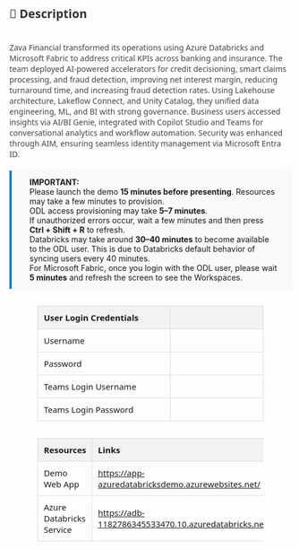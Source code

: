 <style>
  table {
    width: 80%;
    margin: 30px auto;
    border-collapse: collapse;
    font-family: 'Segoe UI', sans-serif;
    font-size: 15px;
  }

  th {
    background: #f2f2f2;
    padding: 10px;
    text-align: left;
    border: 1px solid #ddd;
  }

  td {
    width: 900px;
    height: 10px;
    padding: 10px;
    text-align: left;
    border: 1px solid #ddd;
  }

  .description {
    margin: 0 auto;
    font-family: 'Segoe UI', sans-serif;
    font-size: 14px;
    color: #444;
  }

  .highlight-box {
    background: #f8f9fa;
    padding: 12px 24px 12px 32px; /* Top, Right, Bottom, Left */
    border-left: 4px solid #0078d4;
    margin: 20px auto;
    font-size: 14px;
    text-align: left;
}

</style>

<div class="description">
  <h2 style="color: #333;">📄 Description</h2>
  <p>
    <br> 
    Zava Financial transformed its operations using Azure Databricks and Microsoft Fabric to address critical KPIs across banking and insurance. The team deployed AI-powered accelerators for credit decisioning, smart claims processing, and fraud detection, improving net interest margin, reducing turnaround time, and increasing fraud detection rates. Using Lakehouse architecture, Lakeflow Connect, and Unity Catalog, they unified data engineering, ML, and BI with strong governance. Business users accessed insights via AI/BI Genie, integrated with Copilot Studio and Teams for conversational analytics and workflow automation. Security was enhanced through AIM, ensuring seamless identity management via Microsoft Entra ID.
  </p>
</div>

<div class="highlight-box">
  <strong>IMPORTANT:</strong><br>
  Please launch the demo <strong>15 minutes before presenting</strong>. Resources may take a few minutes to provision.<br>
  ODL access provisioning may take <strong>5–7 minutes</strong>.<br>
  If unauthorized errors occur, wait a few minutes and then press <strong>Ctrl + Shift + R</strong> to refresh.<br>
  Databricks may take around <strong>30–40 minutes</strong> to become available to the ODL user. This is due to Databricks default behavior of syncing users every 40 minutes.<br>
 For Microsoft Fabric, once you login with the ODL user, please wait <strong>5 minutes</strong> and refresh the screen to see the Workspaces.
</div>

<!-- Auth Table -->

| **User Login Credentials** |                                       |
|-----------------|---------------------------------------|
| Username    | <inject key="AzureAdUserEmail" />     |
| Password   | <inject key="AzureAdUserPassword" />  |
| Teams Login Username | <inject key="Teams Login UserName" /> |
| Teams Login Password | <inject key="Teams Login Password" /> |


<!-- Resource Details Table -->
<table>
  <thead>
    <tr>
      <th>Resources</th>
      <th>Links</th>
    </tr>
  </thead>
  <tbody>
    <tr>
      <td>Demo Web App</td>
      <td>
        <a href="https://app-azuredatabricksdemo.azurewebsites.net/" target="_blank">
          https://app-azuredatabricksdemo.azurewebsites.net/
        </a>
      </td>
    <tr>
    <td>Azure Databricks Service</td>
    <td>
      <a href="https://adb-1182786345533470.10.azuredatabricks.net/" target="_blank">
        https://adb-1182786345533470.10.azuredatabricks.net/
      </a>
    </td>
    </tr>
  </tbody>
</table>



